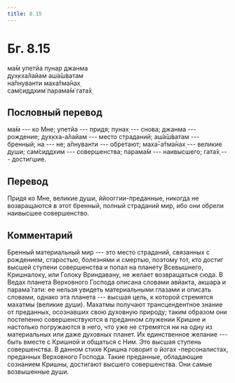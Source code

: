 ```yaml
---
title: 8.15
---
```


# Бг. 8.15
ма̄м упетйа пунар джанма<br/>
дух̣кха̄лайам аш́а̄ш́ватам<br/>
на̄пнуванти маха̄тма̄нах̣<br/>
сам̇сиддхим̇ парама̄м̇ гата̄х̣
## Пословный перевод

ма̄м --- ко Мне; упетйа --- придя; пунах̣ --- снова; джанма --- рождение;
дух̣кха-а̄лайам --- место страданий; аш́а̄ш́ватам --- бренный; на --- не;
а̄пнуванти --- обретают; маха̄-а̄тма̄нах̣ --- великие души; сам̇сиддхим ---
совершенства; парама̄м --- наивысшего; гата̄х̣ --- достигшие.

## Перевод

Придя ко Мне, великие души, ййооггии-преданные, никогда не возвращаются
в этот бренный, полный страданий мир, ибо они обрели наивысшее
совершенство.

## Комментарий

Бренный материальный мир --- это место страданий, связанных с рождением,
старостью, болезнями и смертью, поэтому тот, кто достиг высшей ступени
совершенства и попал на планету Всевышнего, Кришналоку, или Голоку
Вриндавану, не желает возвращаться сюда. В Ведах планета Верховного
Господа описана словами авйакта, акшара и парама̄ гати: ее нельзя увидеть
материальными глазами и описать словами, однако эта планета --- высшая
цель, к которой стремятся махатмы (великие души). Махатмы получают
трансцендентное знание от преданных, осознавших свою духовную природу;
таким образом они постепенно совершенствуются в преданном служении
Кришне и настолько погружаются в него, что уже не стремятся ни на одну
из материальных или даже духовных планет. Их единственное желание ---
быть вместе с Кришной и общаться с Ним. Это высшая ступень совершенства.
В данном стихе Кришна говорит о йогах -персоналистах, преданных
Верховного Господа. Такие преданные, обладающие сознанием Кришны,
достигают высшего совершенства. Они самые возвышенные души.
